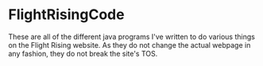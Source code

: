 # FlightRisingCode

These are all of the different java programs I've written to do various things on the Flight Rising website. As they do not change the actual webpage in any fashion, they do not break the site's TOS. 
